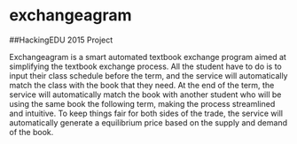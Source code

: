 # exchangeagram
##HackingEDU 2015 Project

Exchangeagram is a smart automated textbook exchange program aimed at simplifying the textbook exchange process. All the student have to do is to input their class schedule before the term, and the service will automatically match the class with the book that they need. At the end of the term, the service will automatically match the book with another student who will be using the same book the following term, making the process streamlined and intuitive. To keep things fair for both sides of the trade, the service will automatically generate a equilibrium price based on the supply and demand of the book.